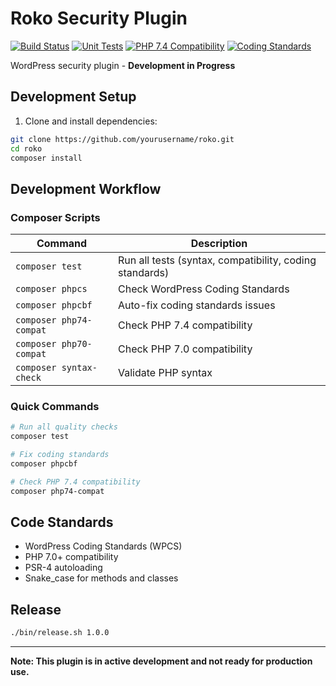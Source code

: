 # Roko Security Plugin

<!-- BADGES-START -->
[![Build Status](https://img.shields.io/badge/build-unknown-yellow)](https://github.com/yourusername/roko/actions/workflows/code-quality.yml)
[![Unit Tests](https://img.shields.io/badge/unit%20tests-no%20tests-lightgrey)](https://github.com/yourusername/roko/actions/workflows/code-quality.yml)
[![PHP 7.4 Compatibility](https://img.shields.io/badge/PHP%207.4-unknown-yellow)](https://github.com/yourusername/roko/actions/workflows/code-quality.yml)
[![Coding Standards](https://img.shields.io/badge/coding%20standards-unknown-yellow)](https://github.com/yourusername/roko/actions/workflows/code-quality.yml)
<!-- BADGES-END -->

WordPress security plugin - **Development in Progress**

## Development Setup

1. Clone and install dependencies:
```bash
git clone https://github.com/yourusername/roko.git
cd roko
composer install
```

## Development Workflow

### Composer Scripts

| Command | Description |
|---------|-------------|
| `composer test` | Run all tests (syntax, compatibility, coding standards) |
| `composer phpcs` | Check WordPress Coding Standards |
| `composer phpcbf` | Auto-fix coding standards issues |
| `composer php74-compat` | Check PHP 7.4 compatibility |
| `composer php70-compat` | Check PHP 7.0 compatibility |
| `composer syntax-check` | Validate PHP syntax |

### Quick Commands

```bash
# Run all quality checks
composer test

# Fix coding standards
composer phpcbf

# Check PHP 7.4 compatibility
composer php74-compat
```

## Code Standards

- WordPress Coding Standards (WPCS)
- PHP 7.0+ compatibility
- PSR-4 autoloading
- Snake_case for methods and classes

## Release

```bash
./bin/release.sh 1.0.0
```

---

**Note: This plugin is in active development and not ready for production use.** 